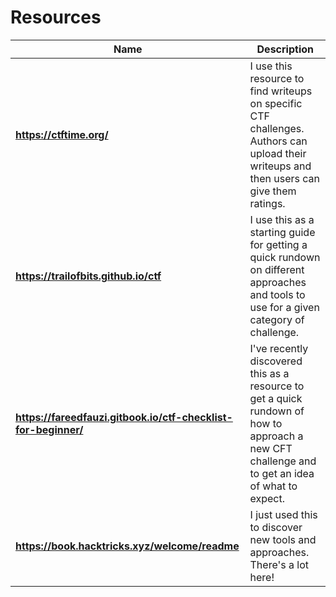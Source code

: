 # Resources

| Name                                                           | Description                                                                                                                                     |
| -------------------------------------------------------------- | ----------------------------------------------------------------------------------------------------------------------------------------------- |
| **https://ctftime.org/**                                       | I use  this resource to find writeups on specific CTF challenges. Authors can upload their writeups and then users can give them ratings.       |
| **https://trailofbits.github.io/ctf**                          | I use this as a starting guide for getting a quick rundown on different approaches and tools to use for a given category of challenge.          |
| **https://fareedfauzi.gitbook.io/ctf-checklist-for-beginner/** | I've recently discovered this as a resource to get a quick rundown of how to approach a new CFT challenge and to get an idea of what to expect. |
| **https://book.hacktricks.xyz/welcome/readme**                 | I just used this to discover new tools and approaches. There's a lot here!                                                                      |                                                               |                                                                                                                                                 |
